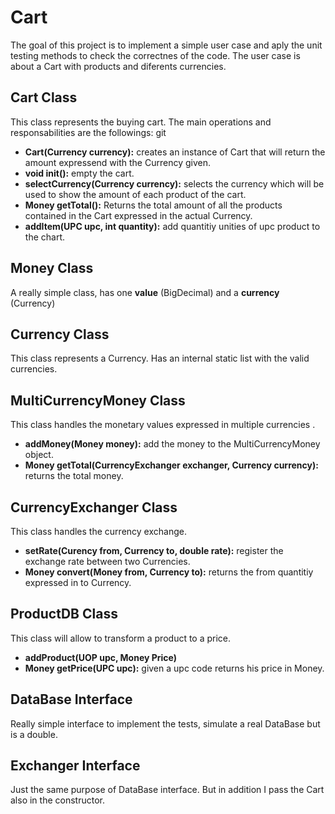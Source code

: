 Cart
====

The goal of this project is to implement a simple user case and aply the unit testing methods to check the correctnes of the code.
The user case is about a Cart with products and diferents currencies.

## Cart Class

This class represents the buying cart. The main operations and responsabilities are the followings:
git 
*	**Cart(Currency currency):** creates an instance of Cart that will return the amount expressend with the Currency given.
*	**void init():** empty the cart.
*	**selectCurrency(Currency currency):** selects the currency which will be used to show the amount of each product of the cart.
*	**Money getTotal():** Returns the total amount of all the products contained in the Cart expressed in the actual Currency.
*	**addItem(UPC upc, int quantity):** add quantitiy unities of upc product to the chart.

## Money Class

A really simple class, has one **value** (BigDecimal) and a **currency** (Currency)

## Currency Class

This class represents a Currency. Has an internal static list with the valid currencies.

## MultiCurrencyMoney Class

This class handles the monetary values expressed in multiple currencies .
*	**addMoney(Money money):** add the money to the MultiCurrencyMoney object.
*	**Money getTotal(CurrencyExchanger exchanger, Currency currency):** returns the total money.

## CurrencyExchanger Class

This class handles the currency exchange.
*	**setRate(Curency from, Currency to, double rate):** register the exchange rate between two Currencies.
*	**Money convert(Money from, Currency to):** returns the from quantitiy expressed in to Currency.

## ProductDB Class

This class will allow to transform a product to a price.
*	**addProduct(UOP upc, Money Price)** 
*	**Money getPrice(UPC upc):** given a upc code returns his price in Money.


## DataBase Interface

Really simple interface to implement the tests, simulate a real DataBase but is a double.

## Exchanger Interface

Just the same purpose of DataBase interface. But in addition I pass the Cart also in the constructor.





